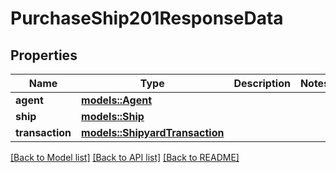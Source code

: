 # PurchaseShip201ResponseData

## Properties

Name | Type | Description | Notes
------------ | ------------- | ------------- | -------------
**agent** | [**models::Agent**](Agent.md) |  | 
**ship** | [**models::Ship**](Ship.md) |  | 
**transaction** | [**models::ShipyardTransaction**](ShipyardTransaction.md) |  | 

[[Back to Model list]](../README.md#documentation-for-models) [[Back to API list]](../README.md#documentation-for-api-endpoints) [[Back to README]](../README.md)


